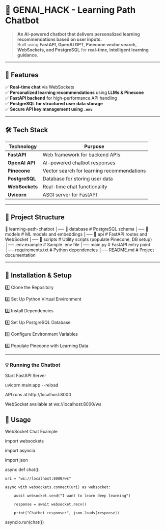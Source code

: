 # 🚀 GENAI_HACK - Learning Path Chatbot  

> **An AI-powered chatbot that delivers personalized learning recommendations based on user inputs.**  
> Built using **FastAPI, OpenAI GPT, Pinecone vector search, WebSockets, and PostgreSQL** for **real-time, intelligent learning guidance**.

---

## 📌 **Features**  

✅ **Real-time chat** via WebSockets  
✅ **Personalized learning recommendations** using **LLMs & Pinecone**  
✅ **FastAPI backend** for high-performance API handling  
✅ **PostgreSQL for structured user data storage**  
✅ **Secure API key management using `.env`**  

---

## 🛠 **Tech Stack**  

| **Technology**  | **Purpose** |
|---------------|------------|
| **FastAPI** | Web framework for backend APIs |
| **OpenAI API** | AI-powered chatbot responses |
| **Pinecone** | Vector search for learning recommendations |
| **PostgreSQL** | Database for storing user data |
| **WebSockets** | Real-time chat functionality |
| **Uvicorn** | ASGI server for FastAPI |

---

## 📂 **Project Structure**  


📂 learning-path-chatbot
│── 📂 database        # PostgreSQL schema
│── 📂 models          # ML models and embeddings
│── 📂 api             # FastAPI routes and WebSocket
│── 📂 scripts         # Utility scripts (populate Pinecone, DB setup)
│── .env.example       # Sample .env file
│── main.py            # FastAPI entry point
│── requirements.txt   # Python dependencies
│── README.md          # Project documentation

---

## 🚀 **Installation & Setup**

1️⃣ Clone the Repository

2️⃣ Set Up Python Virtual Environment

3️⃣ Install Dependencies

4️⃣ Set Up PostgreSQL Database

5️⃣ Configure Environment Variables

6️⃣ Populate Pinecone with Learning Data

---

### 💡 **Running the Chatbot**

Start FastAPI Server

uvicorn main:app --reload

API runs at http://localhost:8000

WebSocket available at ws://localhost:8000/ws

## 📝 **Usage**

 WebSocket Chat Example
 
import websockets

import asyncio

import json

async def chat():

    uri = "ws://localhost:8000/ws"
    
    async with websockets.connect(uri) as websocket:
    
        await websocket.send("I want to learn deep learning")

        response = await websocket.recv()
        
        print("Chatbot response:", json.loads(response))

asyncio.run(chat())



